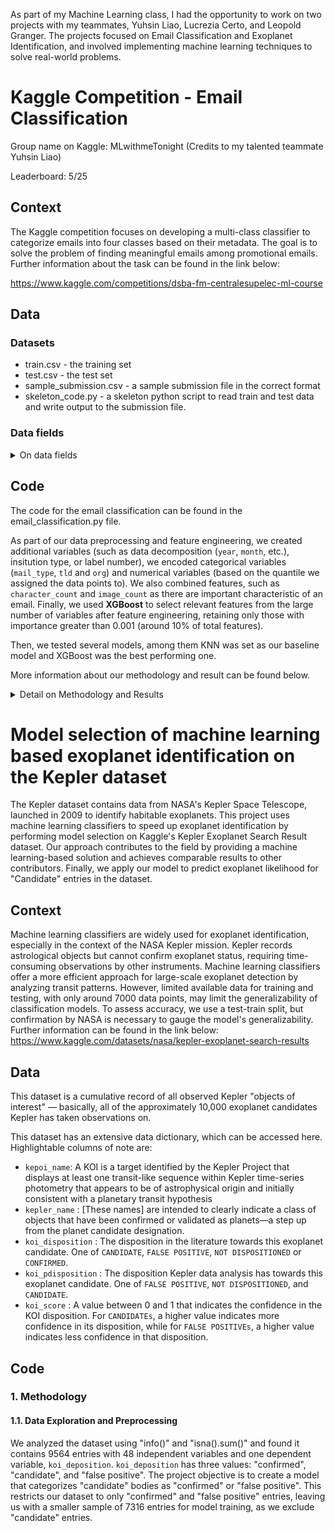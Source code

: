 As part of my Machine Learning class, I had the opportunity to work on two projects with my teammates, Yuhsin Liao, Lucrezia Certo, and Leopold Granger. The projects focused on Email Classification and Exoplanet Identification, and involved implementing machine learning techniques to solve real-world problems. 

# Kaggle Competition - Email Classification 
Group name on Kaggle: MLwithmeTonight (Credits to my talented teammate Yuhsin Liao)

Leaderboard: 5/25

## Context
The Kaggle competition focuses on developing a multi-class classifier to categorize emails into four classes based on their metadata. The goal is to solve the problem of finding meaningful emails among promotional emails. Further information about the task can be found in the link below: 

https://www.kaggle.com/competitions/dsba-fm-centralesupelec-ml-course

## Data
### Datasets

- train.csv - the training set
- test.csv - the test set
- sample_submission.csv - a sample submission file in the correct format
- skeleton_code.py - a skeleton python script to read train and test data and write output to the submission file.


### Data fields
<details>
  <summary> On data fields </summary>
  
  - Id - the id of the email
  - date - date and time at which mail was received
  - org - the organisation of the sender
  - tld - top-level domain of the sender's organisation
  - ccs - number of people cc'd in the email
  - bcced - is the receiver bcc'd in the email
  - mail_type - the type of the mail body
  - images - number of images in the mail body
  - urls - number of urls in the mail body
  - salutations - is salutation used in the email?
  - designation - is designation of the sender mentioned in the email?
  - chars_in_subject - number of characters in the email's subject
  - chars_in_body - number of characters in the email's body
  - label - the label of the email
  
</details>

## Code
The code for the email classification can be found in the email_classification.py file. 

As part of our data preprocessing and feature engineering, we created additional variables (such as data decomposition (`year`, `month`, etc.), insitution type, or label number), we encoded categorical variables (`mail_type`, `tld` and `org`) and numerical variables (based on the quantile we assigned the data points to). We also combined features, such as `character_count` and `image_count` as there are important characteristic of an email. Finally, we used **XGBoost** to select relevant features from the large number of variables after feature engineering, retaining only those with importance greater than 0.001 (around 10% of total features). 

Then, we tested several models, among them KNN was set as our baseline model and XGBoost was the best performing one. 

More information about our methodology and result can be found below. 

<details>

<summary> Detail on Methodology and Results </summary>

### 1. Methodology

#### 1.1. Data Exploration

After analysing the dataset, we found that:
- The date variable should be transformed into a date type so to be able to extract more specific information like the month or the day of the week the email was sent. 
- Considering that the aim is to run a classification model on the data, the categorical variables will have to go through some form of encoding.  
- We needed to investigate the distributions of the numerical variables to understand whether some transformation was needed.
- There were few NAs (4% max of the total rows). We decided not to delete them as they still hold information and instead replaced them with either 0 in numerical cases or “not defined” in categorical variables. 
- There were some rows that were exact duplicates with the exception of the label.

#### 1.2. Data Preprocessing

We transformed the `date` column into the appropriate format, datetime type.


#### 1.3. Feature Engineering

- *Date Transformation* : we decided to split the date variable into 5 new variables: `day`, `hour`, `year`, `month` and `weekday`. We did this as we believed there might be some patterns regarding the moment the email has been sent and the type of email. For example updates from the bank/insurance might be sent regularly on a specific day of the week.

- *Categorical Data Encoding* : We performed two types of **encoding** on the object variables. We performed one hot for the `mail_type` because the main information we wanted to focus on was the type associated with the email. Regarding the `org` and `tdl` variables, we performed target-encoding based on each category’s probability to target labels. For example, if the category “facebook” appears in 100 rows, 50 with label 1 and 50 with  label 2, we will create the columns “org_label_1” = 0.5 and “org_label_2” = 0.5.

- *New Variables* : We also performed an additional layer of feature engineering on the tld and org variables. By studying the values of these variables, we noticed that some of them were linked to a certain type of institution ( ex. “centralesupelec” and “iiit” are academic institutions). Because of this, we thought that having variables marking the type of institution the sender belonged to could increase the performance of the model. We then created 4 new variables -  `academic`, `government`, `e-learning` and `travel` - where we hot encoded all the observations that satisfied the belongingness criteria of each type of institution.  

- *Variable Distribution* : To solve the issue of skewness and outliers that strongly biased upward the mean of numerical data, we decided that we needed to retain whether the variable is equal to zero or not, and a general idea of the magnitude of the value. In our opinion a good way to achieve this was to encode these variables based on the quantile they belonged to. Therefore we associated each value to one of 6 bins where: 0-20% → 1, 20-40% → 2, 40-60% → 3 etc. Plus a bin 0 where all the zero values were entered (applied to all the numerical variables with the exception of “chars_in_body” as it did not have any 0 values). Hence, we generated four new variables: `quantile_chars_body`, `quantile_chars_subject` , `quantile_images`, `quantile_urls`.

- *Duplicate issue* : To handle duplicates and overlapping data between the training and test sets, we added 8 new columns initialized to 0 for labels. Using a dictionary, we checked for duplicates in the email, setting the corresponding column to 1 and keeping the current label column at 0. For the test set, we created a "label" column initialized with 9, and applied the same logic. Generated variables: `label_0`, `label_1`, `label_2`, etc.

- *Feature Combination* : We explored combining character count and image count in two ways. Firstly, by taking the maximum value between the quantile of characters and images to determine verbosity or image-heavy nature of an email. Secondly, by applying a log transformation to both character count and image count (log(n char) + log(n images)) to reduce skewness. This helps capture the distinction between emails with different character counts and image counts. Generated Variables: 'image_heavy' (int type), 'log_image_char' (float type).

- *Feature Selection* : We used **XGBoost** to select relevant features from the large number of variables after feature engineering, retaining only those with importance greater than 0.001 (around 10% of total features), mitigating overfitting risk. Lasso Regression and Mutual Information yielded unsatisfactory results compared to our final method.


### 2. Model Tuning and Comparison

#### 2.1. Model Tuning

After feature engineering, we explored different models to evaluate the performance. We splitted the training set with test size = 0.25. We then performed GridSearch to tune the parameters of our models. We evaluate the model by using repeated classified k fold cross-validation, with three repeats and 10 folds.

```python
# Obtaining average performance of the model by using repeated classified k fold cross-validation, with three repeats and 10 folds.
from numpy import mean
from numpy import std
from sklearn.model_selection import cross_val_score
from sklearn.model_selection import RepeatedStratifiedKFold
cv = RepeatedStratifiedKFold(n_splits=10, n_repeats=3, random_state=1)
n_scores = cross_val_score(xg_top, x_top_feat, y, scoring='accuracy', cv=cv, n_jobs=-1, error_score='raise')
# report performance
print('Accuracy: %.3f (%.3f)' % (mean(n_scores), std(n_scores)))
```
We tested : 
- KNN
- RandomForest
- SVM
- XGBoost
- Gradient Boosting

We used KNN as our baseline model, initially achieving an accuracy of 0.4284 with n_neighbors = 3. Tuning n_neighbors to 30 improved accuracy to 0.5152, and using a Lasso model for feature selection further improved it to 0.5155. Cross-validation yielded an accuracy of 0.51993 on the Kaggle test set.

Our best performing model was XGBoost, initially achieving an accuracy of 0.605 without tuning. After feature selection and parameter tuning using RandomizedSearchCV, we obtained an accuracy of 0.6102 on our own test set and 0.598 on the Kaggle test set. Addressing duplicates in the dataset also contributed to the score improvement.


#### 2.2. Results

| Model  | Train Set Score after tuning | Test Set Score |
| ------------- | ------------- | ------------- |
| KNN  | 0.5155 | 0.5199 |
| XGBoost  | 0.6102 | 0.5983 |
| XGBoost/Duplicates  | 0.8877 | 0.7031 |
| SVM | 0.5975  | 0.5744 |
| RadomForest | 0.6026 | 0.5933 |

</details>



# Model selection of machine learning based exoplanet identification on the Kepler dataset

The Kepler dataset contains data from NASA's Kepler Space Telescope, launched in 2009 to identify habitable exoplanets. This project uses machine learning classifiers to speed up exoplanet identification by performing model selection on Kaggle's Kepler Exoplanet Search Result dataset. Our approach contributes to the field by providing a machine learning-based solution and achieves comparable results to other contributors. Finally, we apply our model to predict exoplanet likelihood for "Candidate" entries in the dataset.

## Context 
Machine learning classifiers are widely used for exoplanet identification, especially in the context of the NASA Kepler mission. Kepler records astrological objects but cannot confirm exoplanet status, requiring time-consuming observations by other instruments. Machine learning classifiers offer a more efficient approach for large-scale exoplanet detection by analyzing transit patterns. However, limited available data for training and testing, with only around 7000 data points, may limit the generalizability of classification models. To assess accuracy, we use a test-train split, but confirmation by NASA is necessary to gauge the model's generalizability. Further information can be found in the link below: 
https://www.kaggle.com/datasets/nasa/kepler-exoplanet-search-results

## Data

This dataset is a cumulative record of all observed Kepler "objects of interest" — basically, all of the approximately 10,000 exoplanet candidates Kepler has taken observations on.

This dataset has an extensive data dictionary, which can be accessed here. Highlightable columns of note are:

- `kepoi_name`: A KOI is a target identified by the Kepler Project that displays at least one transit-like sequence within Kepler time-series photometry that appears to be of astrophysical origin and initially consistent with a planetary transit hypothesis
- `kepler_name` : [These names] are intended to clearly indicate a class of objects that have been confirmed or validated as planets—a step up from the planet candidate designation.
- `koi_disposition` : The disposition in the literature towards this exoplanet candidate. One of `CANDIDATE`, `FALSE POSITIVE`, `NOT DISPOSITIONED` or `CONFIRMED`.
- `koi_pdisposition` : The disposition Kepler data analysis has towards this exoplanet candidate. One of `FALSE POSITIVE`, `NOT DISPOSITIONED`, and `CANDIDATE`.
- `koi_score` : A value between 0 and 1 that indicates the confidence in the KOI disposition. For `CANDIDATEs`, a higher value indicates more confidence in its disposition, while for `FALSE POSITIVEs`, a higher value indicates less confidence in that disposition.

## Code

### 1. Methodology

#### 1.1. Data Exploration and Preprocessing

We analyzed the dataset using "info()" and "isna().sum()" and found it contains 9564 entries with 48 independent variables and one dependent variable, `koi_deposition`. `koi_deposition` has three values: "confirmed", "candidate", and "false positive". The project objective is to create a model that categorizes "candidate" bodies as "confirmed" or "false positive". This restricts our dataset to only "confirmed" and "false positive" entries, leaving us with a smaller sample of 7316 entries for model training, as we exclude "candidate" entries.
